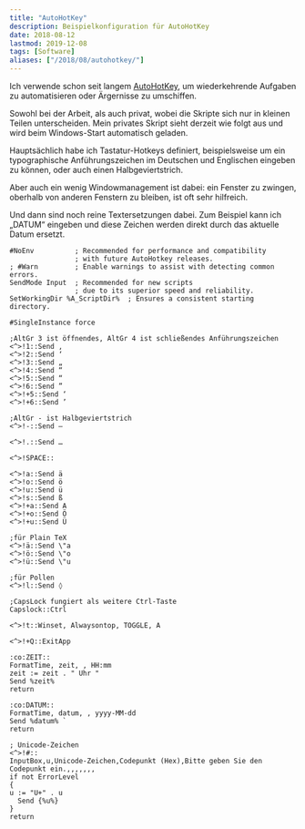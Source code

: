 ```yaml
---
title: "AutoHotKey"
description: Beispielkonfiguration für AutoHotKey
date: 2018-08-12
lastmod: 2019-12-08
tags: [Software]
aliases: ["/2018/08/autohotkey/"]
---
```

Ich verwende schon seit langem [AutoHotKey](https://www.autohotkey.com/), um wiederkehrende Aufgaben zu automatisieren oder Ärgernisse zu umschiffen.

Sowohl bei der Arbeit, als auch privat, wobei die Skripte sich nur in kleinen Teilen unterscheiden. Mein privates Skript sieht derzeit wie folgt aus und wird beim Windows-Start automatisch geladen.

Hauptsächlich habe ich Tastatur-Hotkeys definiert, beispielsweise um ein typographische Anführungszeichen im Deutschen und Englischen eingeben zu können, oder auch einen Halbgeviertstrich.

Aber auch ein wenig Windowmanagement ist dabei: ein Fenster zu zwingen, oberhalb von anderen Fenstern zu bleiben, ist oft sehr hilfreich.

Und dann sind noch reine Textersetzungen dabei. Zum Beispiel kann ich „DATUM“ eingeben und diese Zeichen werden direkt durch das aktuelle Datum ersetzt.

```
#NoEnv          ; Recommended for performance and compatibility
                ; with future AutoHotkey releases.
; #Warn         ; Enable warnings to assist with detecting common errors.
SendMode Input  ; Recommended for new scripts
                ; due to its superior speed and reliability.
SetWorkingDir %A_ScriptDir%  ; Ensures a consistent starting directory.

#SingleInstance force

;AltGr 3 ist öffnendes, AltGr 4 ist schließendes Anführungszeichen
<^>!1::Send ‚
<^>!2::Send ‘
<^>!3::Send „
<^>!4::Send “
<^>!5::Send “
<^>!6::Send ”
<^>!+5::Send ‘
<^>!+6::Send ’

;AltGr - ist Halbgeviertstrich
<^>!-::Send –

<^>!.::Send …

<^>!SPACE:: 

<^>!a::Send ä
<^>!o::Send ö
<^>!u::Send ü
<^>!s::Send ß
<^>!+a::Send A
<^>!+o::Send Ö
<^>!+u::Send Ü

;für Plain TeX
<^>!ä::Send \"a
<^>!ö::Send \"o
<^>!ü::Send \"u

;für Pollen
<^>!l::Send ◊

;CapsLock fungiert als weitere Ctrl-Taste
Capslock::Ctrl

<^>!t::Winset, Alwaysontop, TOGGLE, A

<^>!+Q::ExitApp

:co:ZEIT::
FormatTime, zeit, , HH:mm
zeit := zeit . " Uhr "
Send %zeit%
return

:co:DATUM::
FormatTime, datum, , yyyy-MM-dd
Send %datum% `
return

; Unicode-Zeichen
<^>!#::
InputBox,u,Unicode-Zeichen,Codepunkt (Hex),Bitte geben Sie den Codepunkt ein.,,,,,,,
if not ErrorLevel
{
u := "U+" . u
  Send {%u%}
}
return
```
